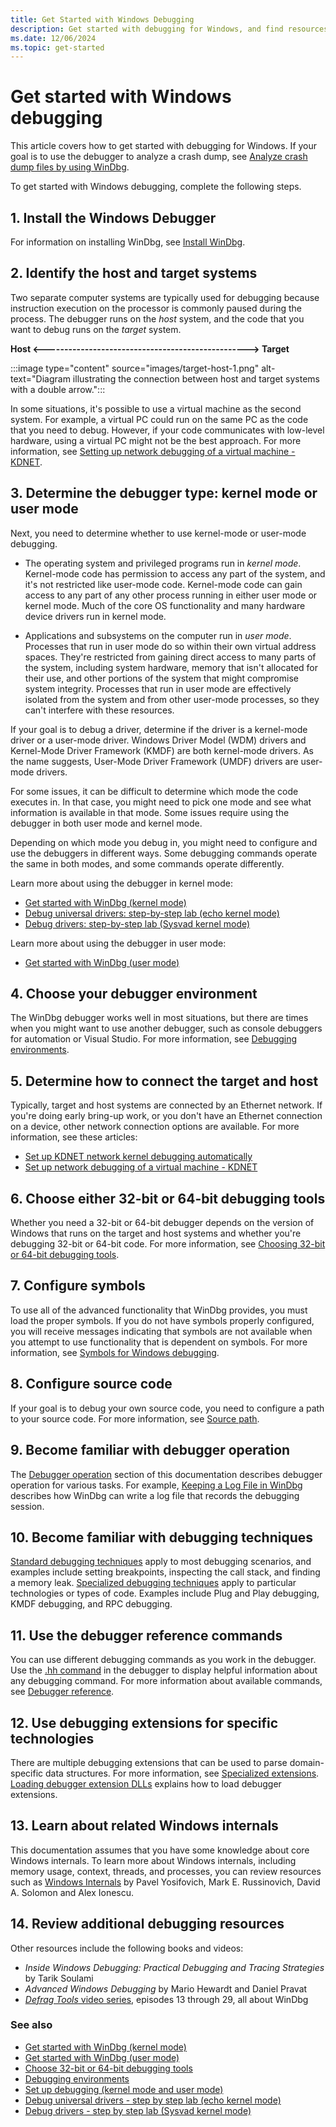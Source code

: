 ```yaml
---
title: Get Started with Windows Debugging
description: Get started with debugging for Windows, and find resources to help you install tools and learn debugging techniques.
ms.date: 12/06/2024
ms.topic: get-started
---
```


# Get started with Windows debugging

This article covers how to get started with debugging for Windows. If your goal is to use the debugger to analyze a crash dump, see [Analyze crash dump files by using WinDbg](crash-dump-files.md).

To get started with Windows debugging, complete the following steps.


## 1. Install the Windows Debugger

For information on installing WinDbg, see [Install WinDbg](index.md).


## 2. Identify the host and target systems

Two separate computer systems are typically used for debugging because instruction execution on the processor is commonly paused during the process. The debugger runs on the *host* system, and the code that you want to debug runs on the *target* system.

**Host &lt;--------------------------------------------------&gt; Target**

:::image type="content" source="images/target-host-1.png" alt-text="Diagram illustrating the connection between host and target systems with a double arrow.":::

In some situations, it's possible to use a virtual machine as the second system. For example, a virtual PC could run on the same PC as the code that you need to debug. However, if your code communicates with low-level hardware, using a virtual PC might not be the best approach. For more information, see [Setting up network debugging of a virtual machine - KDNET](setting-up-network-debugging-of-a-virtual-machine-host.md).

## 3. Determine the debugger type: kernel mode or user mode

Next, you need to determine whether to use kernel-mode or user-mode debugging.

- The operating system and privileged programs run in *kernel mode*. Kernel-mode code has permission to access any part of the system, and it's not restricted like user-mode code. Kernel-mode code can gain access to any part of any other process running in either user mode or kernel mode. Much of the core OS functionality and many hardware device drivers run in kernel mode.

- Applications and subsystems on the computer run in *user mode*. Processes that run in user mode do so within their own virtual address spaces. They're restricted from gaining direct access to many parts of the system, including system hardware, memory that isn't allocated for their use, and other portions of the system that might compromise system integrity. Processes that run in user mode are effectively isolated from the system and from other user-mode processes, so they can't interfere with these resources.

If your goal is to debug a driver, determine if the driver is a kernel-mode driver or a user-mode driver. Windows Driver Model (WDM) drivers and Kernel-Mode Driver Framework (KMDF) are both kernel-mode drivers. As the name suggests, User-Mode Driver Framework (UMDF) drivers are user-mode drivers.

For some issues, it can be difficult to determine which mode the code executes in. In that case, you might need to pick one mode and see what information is available in that mode. Some issues require using the debugger in both user mode and kernel mode.

Depending on which mode you debug in, you might need to configure and use the debuggers in different ways. Some debugging commands operate the same in both modes, and some commands operate differently.

Learn more about using the debugger in kernel mode:
- [Get started with WinDbg (kernel mode)](getting-started-with-windbg--kernel-mode-.md)
- [Debug universal drivers: step-by-step lab (echo kernel mode)](debug-universal-drivers---step-by-step-lab--echo-kernel-mode-.md)
- [Debug drivers: step-by-step lab (Sysvad kernel mode)](debug-universal-drivers--kernel-mode-.md)

Learn more about using the debugger in user mode:
- [Get started with WinDbg (user mode)](getting-started-with-windbg.md)

## 4. Choose your debugger environment

The WinDbg debugger works well in most situations, but there are times when you might want to use another debugger, such as console debuggers for automation or Visual Studio. For more information, see [Debugging environments](debuggers-in-the-debugging-tools-for-windows-package.md).

## 5. Determine how to connect the target and host

Typically, target and host systems are connected by an Ethernet network. If you're doing early bring-up work, or you don't have an Ethernet connection on a device, other network connection options are available. For more information, see these articles:
- [Set up KDNET network kernel debugging automatically](setting-up-a-network-debugging-connection-automatically.md)
- [Set up network debugging of a virtual machine - KDNET](setting-up-network-debugging-of-a-virtual-machine-host.md)

## 6. Choose either 32-bit or 64-bit debugging tools

Whether you need a 32-bit or 64-bit debugger depends on the version of Windows that runs on the target and host systems and whether you're debugging 32-bit or 64-bit code. For more information, see [Choosing 32-bit or 64-bit debugging tools](choosing-a-32-bit-or-64-bit-debugger-package.md).

## 7. Configure symbols

To use all of the advanced functionality that WinDbg provides, you must load the proper symbols. If you do not have symbols properly configured, you will receive messages indicating that symbols are not available when you attempt to use functionality that is dependent on symbols. For more information, see [Symbols for Windows debugging](symbols.md).

## 8. Configure source code

If your goal is to debug your own source code, you need to configure a path to your source code. For more information, see [Source path](source-path.md).

## 9. Become familiar with debugger operation

The [Debugger operation](debugger-operation-win8.md) section of this documentation describes debugger operation for various tasks. For example, [Keeping a Log File in WinDbg](keeping-a-log-file-in-windbg.md) describes how WinDbg can write a log file that records the debugging session.

## 10. Become familiar with debugging techniques

[Standard debugging techniques](standard-debugging-techniques.md) apply to most debugging scenarios, and examples include setting breakpoints, inspecting the call stack, and finding a memory leak. [Specialized debugging techniques](specialized-debugging-techniques.md) apply to particular technologies or types of code. Examples include Plug and Play debugging, KMDF debugging, and RPC debugging.

## 11. Use the debugger reference commands

You can use different debugging commands as you work in the debugger. Use the [.hh command](../debuggercmds/-hh--open-html-help-file-.md) in the debugger to display helpful information about any debugging command. For more information about available commands, see [Debugger reference](debugger-reference.md).

## 12. Use debugging extensions for specific technologies

There are multiple debugging extensions that can be used to parse domain-specific data structures. For more information, see [Specialized extensions](../debuggercmds/specialized-extensions.md). [Loading debugger extension DLLs](../debuggercmds/loading-debugger-extension-dlls.md) explains how to load debugger extensions. 

## 13. Learn about related Windows internals

This documentation assumes that you have some knowledge about core Windows internals. To learn more about Windows internals, including memory usage, context, threads, and processes, you can review resources such as [Windows Internals](/sysinternals/resources/windows-internals) by  Pavel Yosifovich, Mark E. Russinovich, David A. Solomon and Alex Ionescu.

## 14. Review additional debugging resources

Other resources include the following books and videos:
- *Inside Windows Debugging: Practical Debugging and Tracing Strategies* by Tarik Soulami
- *Advanced Windows Debugging* by Mario Hewardt and Daniel Pravat
- [*Defrag Tools* video series](/shows/defrag-tools), episodes 13 through 29, all about WinDbg

### See also

- [Get started with WinDbg (kernel mode)](getting-started-with-windbg--kernel-mode-.md)
- [Get started with WinDbg (user mode)](getting-started-with-windbg.md)
- [Choose 32-bit or 64-bit debugging tools](choosing-a-32-bit-or-64-bit-debugger-package.md)
- [Debugging environments](debuggers-in-the-debugging-tools-for-windows-package.md)
- [Set up debugging (kernel mode and user mode)](getting-set-up-for-debugging.md)
- [Debug universal drivers - step by step lab (echo kernel mode)](debug-universal-drivers---step-by-step-lab--echo-kernel-mode-.md)
- [Debug drivers - step by step lab (Sysvad kernel mode)](debug-universal-drivers--kernel-mode-.md)

